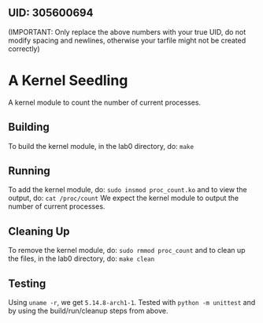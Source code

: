 ## UID: 305600694

(IMPORTANT: Only replace the above numbers with your true UID, do not modify spacing and newlines, otherwise your tarfile might not be created correctly)

# A Kernel Seedling

A kernel module to count the number of current processes.

## Building

To build the kernel module, in the lab0 directory, do:
``
make
``

## Running

To add the kernel module, do:
``
sudo insmod proc_count.ko
``
and to view the output, do:
``
cat /proc/count
``
We expect the kernel module to output the number of current processes.

## Cleaning Up

To remove the kernel module, do:
``
sudo rmmod proc_count
``
and to clean up the files, in the lab0 directory, do:
``
make clean
``

## Testing

Using `uname -r`, we get `5.14.8-arch1-1`. Tested with `python -m unittest` 
and by using the build/run/cleanup steps from above.
